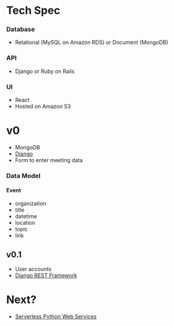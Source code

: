 # Tech Spec

### Database
- Relational (MySQL on Amazon RDS) or Document (MongoDB)

### API
- Django or Ruby on Rails

### UI
- React
- Hosted on Amazon S3

# v0
- MongoDB
- [Django](http://djangoproject.com)
- Form to enter meeting data

### Data Model

#### Event
- organization
- title
- datetime
- location
- topic
- link

## v0.1
- User accounts
- [Django REST Framework](http://www.django-rest-framework.org)

# Next?
- [Serverless Python Web Services](https://github.com/Miserlou/Zappa)

